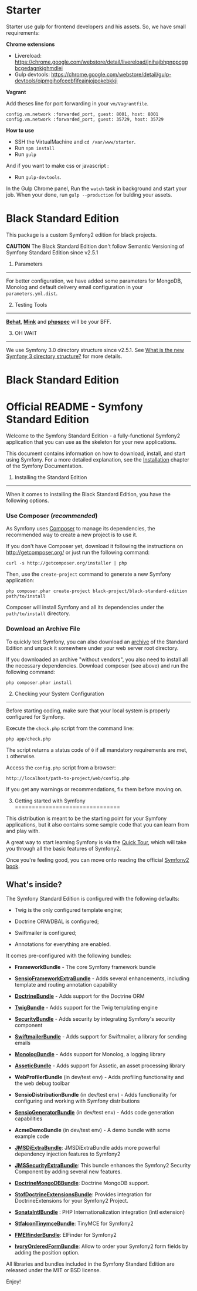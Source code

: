 Starter
=======

Starter use gulp for frontend developers and his assets. So, we have small requirements:

__Chrome extensions__

- Livereload: https://chrome.google.com/webstore/detail/livereload/jnihajbhpnppcggbcgedagnkighmdlei
- Gulp devtools: https://chrome.google.com/webstore/detail/gulp-devtools/ojpmgjhofceebfifeajnjojpokebkkji

__Vagrant__

Add theses line for port forwarding in your `vm/Vagrantfile`.

```
config.vm.network :forwarded_port, guest: 8001, host: 8001
config.vm.network :forwarded_port, guest: 35729, host: 35729
```

__How to use__

- SSH the VirtualMachine and `cd /var/www/starter`.
- Run `npm install`
- Run `gulp`

And if you want to make css or javascript :
- Run `gulp-devtools`.

In the Gulp Chrome panel, Run the `watch` task in background and start your job.
When your done, run `gulp --production` for bulding your assets.

Black Standard Edition
======================

This package is a custom Symfony2 edition for black projects.

__CAUTION__ The Black Standard Edition don't follow Semantic Versioning of Symfony Standard Edition since v2.5.1

1) Parameters
-------------

For better configuration, we have added some parameters for MongoDB, Monolog and default delivery email configuration in your `parameters.yml.dist`.

2) Testing Tools
----------------

[**Behat**][22], [**Mink**][23] and [**phpspec**][24] will be your BFF.

3) OH WAIT
----------

We use Symfony 3.0 directory structure since v2.5.1. See [What is the new Symfony 3 directory structure?][25] for more details.


Black Standard Edition
========================

Official README - Symfony Standard Edition
==========================================

Welcome to the Symfony Standard Edition - a fully-functional Symfony2
application that you can use as the skeleton for your new applications.

This document contains information on how to download, install, and start
using Symfony. For a more detailed explanation, see the [Installation][1]
chapter of the Symfony Documentation.

1) Installing the Standard Edition
----------------------------------

When it comes to installing the Black Standard Edition, you have the
following options.

### Use Composer (*recommended*)

As Symfony uses [Composer][2] to manage its dependencies, the recommended way
to create a new project is to use it.

If you don't have Composer yet, download it following the instructions on
http://getcomposer.org/ or just run the following command:

    curl -s http://getcomposer.org/installer | php

Then, use the `create-project` command to generate a new Symfony application:

    php composer.phar create-project black-project/black-standard-edition path/to/install

Composer will install Symfony and all its dependencies under the
`path/to/install` directory.

### Download an Archive File

To quickly test Symfony, you can also download an [archive][3] of the Standard
Edition and unpack it somewhere under your web server root directory.

If you downloaded an archive "without vendors", you also need to install all
the necessary dependencies. Download composer (see above) and run the
following command:

    php composer.phar install

2) Checking your System Configuration
-------------------------------------

Before starting coding, make sure that your local system is properly
configured for Symfony.

Execute the `check.php` script from the command line:

    php app/check.php

The script returns a status code of `0` if all mandatory requirements are met,
`1` otherwise.

Access the `config.php` script from a browser:

    http://localhost/path-to-project/web/config.php

If you get any warnings or recommendations, fix them before moving on.

3) Getting started with Symfony
===============================

This distribution is meant to be the starting point for your Symfony
applications, but it also contains some sample code that you can learn from
and play with.

A great way to start learning Symfony is via the [Quick Tour][4], which will
take you through all the basic features of Symfony2.

Once you're feeling good, you can move onto reading the official
[Symfony2 book][5].

What's inside?
---------------

The Symfony Standard Edition is configured with the following defaults:

  * Twig is the only configured template engine;

  * Doctrine ORM/DBAL is configured;

  * Swiftmailer is configured;

  * Annotations for everything are enabled.

It comes pre-configured with the following bundles:

  * **FrameworkBundle** - The core Symfony framework bundle

  * [**SensioFrameworkExtraBundle**][6] - Adds several enhancements, including
    template and routing annotation capability

  * [**DoctrineBundle**][7] - Adds support for the Doctrine ORM

  * [**TwigBundle**][8] - Adds support for the Twig templating engine

  * [**SecurityBundle**][9] - Adds security by integrating Symfony's security
    component

  * [**SwiftmailerBundle**][10] - Adds support for Swiftmailer, a library for
    sending emails

  * [**MonologBundle**][11] - Adds support for Monolog, a logging library

  * [**AsseticBundle**][12] - Adds support for Assetic, an asset processing
    library

  * **WebProfilerBundle** (in dev/test env) - Adds profiling functionality and
    the web debug toolbar

  * **SensioDistributionBundle** (in dev/test env) - Adds functionality for
    configuring and working with Symfony distributions

  * [**SensioGeneratorBundle**][13] (in dev/test env) - Adds code generation
    capabilities

  * **AcmeDemoBundle** (in dev/test env) - A demo bundle with some example
    code

  * [**JMSDiExtraBundle**][14]: JMSDiExtraBundle adds more powerful dependency injection features to Symfony2

  * [**JMSSecurityExtraBundle**][15]: This bundle enhances the Symfony2 Security Component by adding several new features.

  * [**DoctrineMongoDBBundle**][16]: Doctrine MongoDB support.

  * [**StofDoctrineExtensionsBundle**][17]: Provides integration for DoctrineExtensions for your Symfony2 Project.

  * [**SonataIntlBundle**][18] : PHP Internationalization integration (intl extension)

  * [**StfalconTinymceBundle**][19]: TinyMCE for Symfony2

  * [**FMElfinderBundle**][20]: ElFinder for Symfony2

  * [**IvoryOrderedFormBundle**][21]: Allow to order your Symfony2 form fields by adding the position option.

All libraries and bundles included in the Symfony Standard Edition are
released under the MIT or BSD license.

Enjoy!

[1]:  http://symfony.com/doc/2.6/book/installation.html
[2]:  http://getcomposer.org/
[3]:  https://github.com/black-project/black-standard/archive/master.zip
[4]:  http://symfony.com/doc/2.6/quick_tour/the_big_picture.html
[5]:  http://symfony.com/doc/2.6/index.html
[6]:  http://symfony.com/doc/2.6/bundles/SensioFrameworkExtraBundle/index.html
[7]:  http://symfony.com/doc/2.6/book/doctrine.html
[8]:  http://symfony.com/doc/2.6/book/templating.html
[9]:  http://symfony.com/doc/2.6/book/security.html
[10]: http://symfony.com/doc/2.6/cookbook/email.html
[11]: http://symfony.com/doc/2.6/cookbook/logging/monolog.html
[12]: http://symfony.com/doc/2.6/cookbook/assetic/asset_management.html
[13]: http://symfony.com/doc/2.6/bundles/SensioGeneratorBundle/index.html
[14]: http://jmsyst.com/bundles/JMSDiExtraBundle
[15]: http://jmsyst.com/bundles/JMSSecurityExtraBundle
[16]: http://docs.doctrine-project.org/projects/doctrine-mongodb-odm/en/latest/
[17]: https://github.com/stof/StofDoctrineExtensionsBundle
[18]: http://sonata-project.org/bundles/intl/master/doc/index.html
[19]: https://github.com/stfalcon/TinymceBundle
[20]: https://github.com/helios-ag/FMElfinderBundle
[21]: https://github.com/egeloen/IvoryOrderedFormBundle
[22]: http://behat.org/
[23]: http://mink.behat.org/
[24]: http://phpspec.net/
[25]: http://stackoverflow.com/questions/23993295/what-is-the-new-symfony-3-directory-structure
